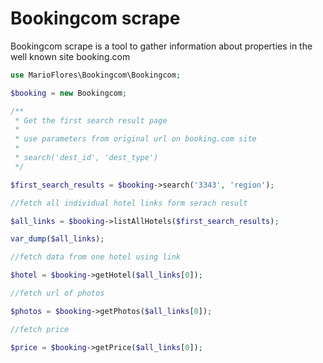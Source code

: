 Bookingcom scrape
=================

Bookingcom scrape is a tool to gather information about properties in the well known site booking.com

```php 
use MarioFlores\Bookingcom\Bookingcom; 

$booking = new Bookingcom;

/**
 * Get the first search result page
 * 
 * use parameters from original url on booking.com site 
 * 
 * search('dest_id', 'dest_type') 
 */

$first_search_results = $booking->search('3343', 'region');  

//fetch all individual hotel links form serach result 

$all_links = $booking->listAllHotels($first_search_results); 

var_dump($all_links); 

//fetch data from one hotel using link 

$hotel = $booking->getHotel($all_links[0]); 

//fetch url of photos 

$photos = $booking->getPhotos($all_links[0]); 

//fetch price 

$price = $booking->getPrice($all_links[0]); 